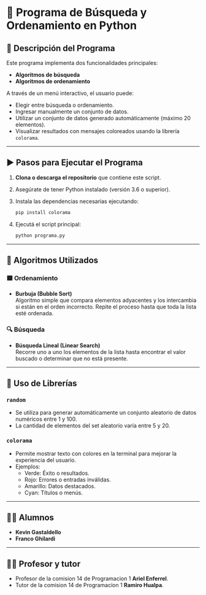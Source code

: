 # 🧠 Programa de Búsqueda y Ordenamiento en Python

## 📌 Descripción del Programa

Este programa implementa dos funcionalidades principales:

- **Algoritmos de búsqueda**
- **Algoritmos de ordenamiento**

A través de un menú interactivo, el usuario puede:

- Elegir entre búsqueda o ordenamiento.
- Ingresar manualmente un conjunto de datos.
- Utilizar un conjunto de datos generado automáticamente (máximo 20 elementos).
- Visualizar resultados con mensajes coloreados usando la librería `colorama`.

---

## ▶️ Pasos para Ejecutar el Programa

1. **Clona o descarga el repositorio** que contiene este script.

2. Asegúrate de tener Python instalado (versión 3.6 o superior).

3. Instala las dependencias necesarias ejecutando:

   ```bash
   pip install colorama
   ```

4. Ejecutá el script principal:

   ```bash
   python programa.py
   ```

---

## 🔄 Algoritmos Utilizados

### 🟩 Ordenamiento

- **Burbuja (Bubble Sort)**  
  Algoritmo simple que compara elementos adyacentes y los intercambia si están en el orden incorrecto. Repite el proceso hasta que toda la lista esté ordenada.

### 🔍 Búsqueda

- **Búsqueda Lineal (Linear Search)**  
  Recorre uno a uno los elementos de la lista hasta encontrar el valor buscado o determinar que no está presente.

---

## 🎲 Uso de Librerías

### `random`

- Se utiliza para generar automáticamente un conjunto aleatorio de datos numéricos entre 1 y 100.
- La cantidad de elementos del set aleatorio varía entre 5 y 20.

### `colorama`

- Permite mostrar texto con colores en la terminal para mejorar la experiencia del usuario.
- Ejemplos:
  - Verde: Éxito o resultados.
  - Rojo: Errores o entradas inválidas.
  - Amarillo: Datos destacados.
  - Cyan: Títulos o menús.

---

## 👩‍🎓 Alumnos

- **Kevin Gastaldello**
- **Franco Ghilardi**

---

## 👨‍🏫 Profesor y tutor

- Profesor de la comision 14 de Programacion 1 **Ariel Enferrel**.
- Tutor de la comision 14 de Programacion 1 **Ramiro Hualpa**.
